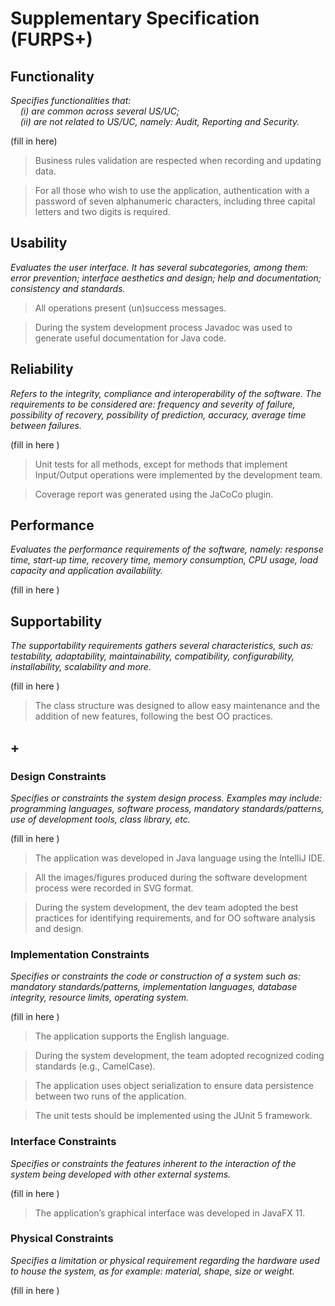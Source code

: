 # Supplementary Specification (FURPS+)

## Functionality

_Specifies functionalities that:  
&nbsp; &nbsp; (i) are common across several US/UC;  
&nbsp; &nbsp; (ii) are not related to US/UC, namely: Audit, Reporting and Security._

(fill in here)
>Business rules validation are respected when recording and updating data.

>For all those who wish to use the application, authentication with a password of seven alphanumeric characters, including three capital letters and two digits is required.

## Usability

_Evaluates the user interface. It has several subcategories,
among them: error prevention; interface aesthetics and design; help and
documentation; consistency and standards._

>All operations present (un)success messages.

>During the system development process Javadoc was used to generate useful documentation for Java code.



## Reliability

_Refers to the integrity, compliance and interoperability of the software. The requirements to be considered are: frequency and severity of failure, possibility of recovery, possibility of prediction, accuracy, average time between failures._

(fill in here )

>Unit tests for all methods, except for methods that implement Input/Output operations were implemented by the development team.

>Coverage report was generated using the JaCoCo plugin.

## Performance

_Evaluates the performance requirements of the software, namely: response time, start-up time, recovery time, memory consumption, CPU usage, load capacity and application availability._

(fill in here )

## Supportability

_The supportability requirements gathers several characteristics, such as:
testability, adaptability, maintainability, compatibility,
configurability, installability, scalability and more._

(fill in here )

>The class structure was designed to allow easy maintenance and the addition of new features, following the best OO practices.

## +

### Design Constraints

_Specifies or constraints the system design process. Examples may include: programming languages, software process, mandatory standards/patterns, use of development tools, class library, etc._

(fill in here )

>The application was developed in Java language using the IntelliJ IDE.

>All the images/figures produced during the software development process were recorded in SVG format.

>During the system development, the dev team adopted the best practices for identifying requirements, and for OO software analysis and design. 

### Implementation Constraints

_Specifies or constraints the code or construction of a system such as:
mandatory standards/patterns, implementation languages,
database integrity, resource limits, operating system._

(fill in here )

>The application supports the English language.

>During the system development, the team adopted recognized coding standards (e.g., CamelCase).

>The application uses object serialization to ensure data persistence between two runs of the application.

>The unit tests should be implemented using the JUnit 5 framework. 

### Interface Constraints

_Specifies or constraints the features inherent to the interaction of the
system being developed with other external systems._

(fill in here )

>The application’s graphical interface was developed in JavaFX 11.

### Physical Constraints

_Specifies a limitation or physical requirement regarding the hardware used to house the system, as for example: material, shape, size or weight._

(fill in here )